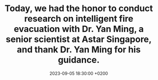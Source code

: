 ---
title: >-
   Today, we had the honor to conduct research on intelligent fire evacuation with Dr. Yan Ming, a senior scientist at Astar Singapore, and thank Dr. Yan Ming for his guidance.
date: 2023-09-05 18:30:00 +0200
---
